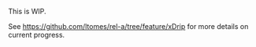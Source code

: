 This is WIP.

See https://github.com/ltomes/rel-a/tree/feature/xDrip for more details on current progress.
